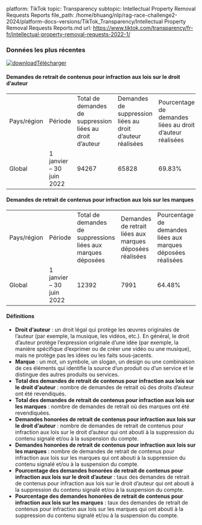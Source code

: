 platform: TikTok
topic: Transparency
subtopic: Intellectual Property Removal Requests Reports
file_path: /home/bhuang/nlp/rag-race-challenge2-2024/platform-docs-versions/TikTok_Transparency/Intellectual Property Removal Requests Reports.md
url: https://www.tiktok.com/transparency/fr-fr/intellectual-property-removal-requests-2022-1/


### **Données les plus récentes**

[![download](https://sf16-website-login.neutral.ttwstatic.com/obj/tiktok_web_login_static/websites/static/images/icon-download-c0614844c2e22b8aede8367a66bcdae1.svg)Télécharger](https://sf16-va.tiktokcdn.com/obj/eden-va2/nuvlojeh7ryht/Transparency_LIPGR_2022H2/French_LIPGR_2022_H1.xlsx)

#### **Demandes de retrait de contenus pour infraction aux lois sur le droit d’auteur**

|     |     |     |     |     |
| --- | --- | --- | --- | --- |
| Pays/région | Période | Total de demandes de suppression liées au droit d’auteur | Demandes de suppression liées au droit d’auteur réalisées | Pourcentage de demandes liées au droit d’auteur réalisées |
| Global | 1 janvier – 30 juin 2022 | 94267 | 65828 | 69.83% |

#### **Demandes de retrait de contenus pour infraction aux lois sur les marques**

|     |     |     |     |     |
| --- | --- | --- | --- | --- |
| Pays/région | Période | Total de demandes de suppressions liées aux marques déposées | Demandes de retrait liées aux marques déposées réalisées | Pourcentage de demandes liées aux marques déposées réalisées |
| Global | 1 janvier – 30 juin 2022 | 12392 | 7991 | 64.48% |

#### **Définitions**

* **Droit d’auteur** : un droit légal qui protège les œuvres originales de l’auteur (par exemple, la musique, les vidéos, etc.). En général, le droit d’auteur protège l’expression originale d’une idée (par exemple, la manière spécifique d’exprimer ou de créer une vidéo ou une musique), mais ne protège pas les idées ou les faits sous-jacents.
* **Marque** : un mot, un symbole, un slogan, un design ou une combinaison de ces éléments qui identifie la source d’un produit ou d’un service et le distingue des autres produits ou services.
* **Total des demandes de retrait de contenus pour infraction aux lois sur le droit d’auteur** : nombre de demandes de retrait où des droits d’auteur ont été revendiqués.
* **Total des demandes de retrait de contenus pour infraction aux lois sur les marques** : nombre de demandes de retrait où des marques ont été revendiquées.
* **Demandes honorées de retrait de contenus pour infraction aux lois sur le droit d’auteur** : nombre de demandes de retrait de contenus pour infraction aux lois sur le droit d’auteur qui ont abouti à la suppression du contenu signalé et/ou à la suspension du compte.
* **Demandes honorées de retrait de contenus pour infraction aux lois sur les marques** : nombre de demandes de retrait de contenus pour infraction aux lois sur les marques qui ont abouti à la suppression du contenu signalé et/ou à la suspension du compte.
* **Pourcentage des demandes honorées de retrait de contenus pour infraction aux lois sur le droit d’auteur** : taux des demandes de retrait de contenus pour infraction aux lois sur le droit d’auteur qui ont abouti à la suppression du contenu signalé et/ou à la suspension du compte.
* **Pourcentage des demandes honorées de retrait de contenus pour infraction aux lois sur les marques** : taux des demandes de retrait de contenus pour infraction aux lois sur les marques qui ont abouti à la suppression du contenu signalé et/ou à la suspension du compte.